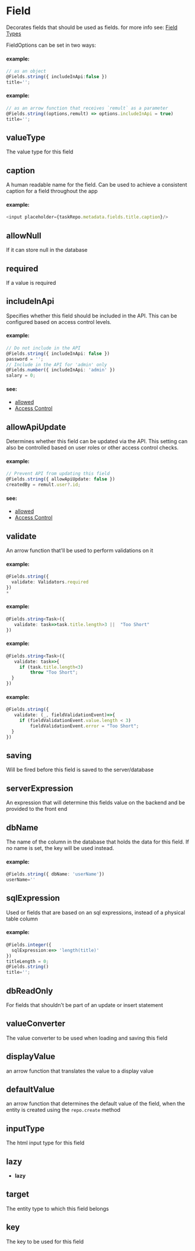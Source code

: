 # Field
Decorates fields that should be used as fields.
for more info see: [Field Types](https://remult.dev/docs/field-types.html)

FieldOptions can be set in two ways:


#### example:
```ts
// as an object
@Fields.string({ includeInApi:false })
title='';
```


#### example:
```ts
// as an arrow function that receives `remult` as a parameter
@Fields.string((options,remult) => options.includeInApi = true)
title='';
```
## valueType
The value type for this field
## caption
A human readable name for the field. Can be used to achieve a consistent caption for a field throughout the app


#### example:
```ts
<input placeholder={taskRepo.metadata.fields.title.caption}/>
```
## allowNull
If it can store null in the database
## required
If a value is required
## includeInApi
Specifies whether this field should be included in the API. This can be configured
based on access control levels.


#### example:
```ts
// Do not include in the API
@Fields.string({ includeInApi: false })
password = '';
// Include in the API for 'admin' only
@Fields.number({ includeInApi: 'admin' })
salary = 0;
```


#### see:
 - [allowed](https://remult.dev/docs/allowed.html)
 - [Access Control](https://remult.dev/docs/access-control)

## allowApiUpdate
Determines whether this field can be updated via the API. This setting can also
be controlled based on user roles or other access control checks.


#### example:
```ts
// Prevent API from updating this field
@Fields.string({ allowApiUpdate: false })
createdBy = remult.user?.id;
```


#### see:
 - [allowed](https://remult.dev/docs/allowed.html)
 - [Access Control](https://remult.dev/docs/access-control)

## validate
An arrow function that'll be used to perform validations on it


#### example:
```ts
@Fields.string({
  validate: Validators.required
})
*
```


#### example:
```ts
@Fields.string<Task>({
   validate: task=>task.title.length>3 ||  "Too Short"
})
```


#### example:
```ts
@Fields.string<Task>({
   validate: task=>{
     if (task.title.length<3)
         throw "Too Short";
  }
})
```


#### example:
```ts
@Fields.string({
   validate: (_, fieldValidationEvent)=>{
     if (fieldValidationEvent.value.length < 3)
         fieldValidationEvent.error = "Too Short";
  }
})
```
## saving
Will be fired before this field is saved to the server/database
## serverExpression
An expression that will determine this fields value on the backend and be provided to the front end
## dbName
The name of the column in the database that holds the data for this field. If no name is set, the key will be used instead.


#### example:
```ts
@Fields.string({ dbName: 'userName'})
userName=''
```
## sqlExpression
Used or fields that are based on an sql expressions, instead of a physical table column


#### example:
```ts
@Fields.integer({
  sqlExpression:e=> 'length(title)'
})
titleLength = 0;
@Fields.string()
title='';
```
## dbReadOnly
For fields that shouldn't be part of an update or insert statement
## valueConverter
The value converter to be used when loading and saving this field
## displayValue
an arrow function that translates the value to a display value
## defaultValue
an arrow function that determines the default value of the field, when the entity is created using the `repo.create` method
## inputType
The html input type for this field
## lazy
* **lazy**
## target
The entity type to which this field belongs
## key
The key to be used for this field
